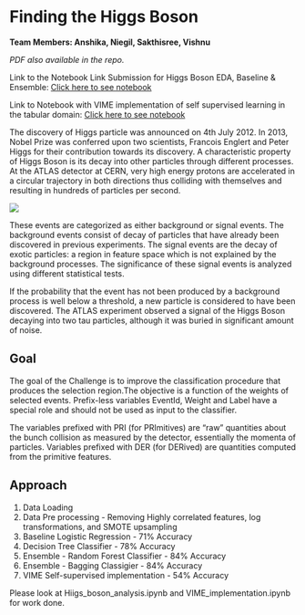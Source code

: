 # Finding the Higgs Boson

**Team Members: Anshika, Niegil, Sakthisree, Vishnu**

*PDF also available in the repo.*

Link to the Notebook Link Submission for Higgs Boson EDA, Baseline & Ensemble: [Click here to see notebook](https://colab.research.google.com/drive/185zbElJ5x3YqH8lHDW1axSAh_Xikd69F?usp=sharing)

Link to Notebook with VIME implementation of self supervised learning in the tabular domain: [Click here to see notebook](VIME_implementation.ipynb)

The discovery of Higgs particle was announced on 4th July 2012. In 2013, Nobel
Prize was conferred upon two scientists, Francois Englert and Peter Higgs for their
contribution towards its discovery. A characteristic property of Higgs Boson is its
decay into other particles through different processes.
At the ATLAS detector at CERN, very high energy protons are accelerated in a
circular trajectory in both directions thus colliding with themselves and resulting in
hundreds of particles per second. 

![](https://media.giphy.com/media/obT4MfCI9FLuU/giphy.gif)

These events are categorized as either
background or signal events. The background events consist of decay of particles
that have already been discovered in previous experiments. The signal events are
the decay of exotic particles: a region in feature space which is not explained by the
background processes. The significance of these signal events is analyzed using
different statistical tests. 

If the probability that the event has not been produced by a
background process is well below a threshold, a new particle is considered to have
been discovered. The ATLAS experiment observed a signal of the Higgs Boson
decaying into two tau particles, although it was buried in significant amount of noise.

## Goal

The goal of the Challenge is to improve the classification procedure that produces the selection
region.The objective is a function of the weights of selected events.
Prefix-less variables EventId, Weight and Label have a special role and should not
be used as input to the classifier. 

The variables prefixed with PRI (for PRImitives) are
“raw” quantities about the bunch collision as measured by the detector, essentially
the momenta of particles. Variables prefixed with DER (for DERived) are quantities
computed from the primitive features.


## Approach
1. Data Loading
2. Data Pre processing - Removing Highly correlated features, log transformations, and SMOTE upsampling
3. Baseline Logistic Regression - 71% Accuracy
4. Decision Tree Classifier - 78% Accuracy
5. Ensemble - Random Forest Classifier - 84% Accuracy
6. Ensemble - Bagging Classigier - 84% Accuracy
7. VIME Self-supervised implementation - 54% Accuracy

Please look at Hiigs_boson_analysis.ipynb and VIME_implementation.ipynb for work done.
